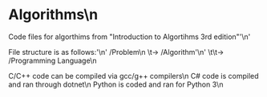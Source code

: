 # Algorithms\n
Code files for algorthims from "Introduction to Algortihms 3rd edition"'\n'

File structure is as follows:'\n'
/Problem\n
\t-> /Algorithm'\n'
\t\t->  /Programming Language\n
  
C/C++ code can be compiled via gcc/g++ compilers\n
C# code is compiled and ran through dotnet\n
Python is coded and ran for Python 3\n
